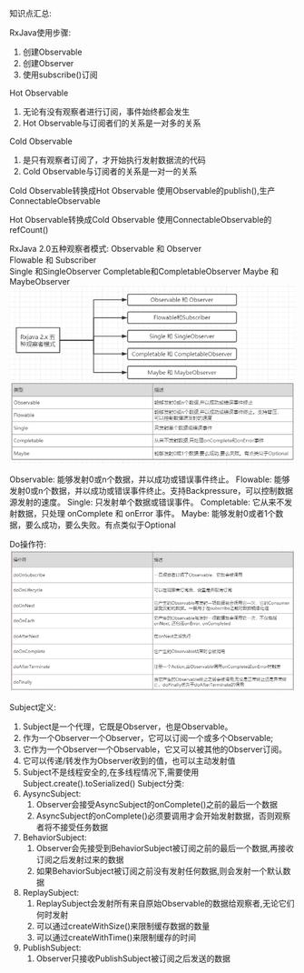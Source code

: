 知识点汇总:

RxJava使用步骤:
 1. 创建Observable
 2. 创建Observer
 3. 使用subscribe()订阅


Hot Observable
 1. 无论有没有观察者进行订阅，事件始终都会发生
 2. Hot Observable与订阅者们的关系是一对多的关系


Cold Observable
  1. 是只有观察者订阅了，才开始执行发射数据流的代码
  2. Cold Observable与订阅者的关系是一对一的关系

Cold Observable转换成Hot Observable
  使用Observable的publish(),生产ConnectableObservable
 
Hot Observable转换成Cold Observable
 使用ConnectableObservable的refCount()


RxJava 2.0五种观察者模式: 
    Observable 和 Observer     
    Flowable 和 Subscriber  
    Single 和SingleObserver 
    Completable和CompletableObserver 
    Maybe 和MaybeObserver 
 ![](./image/design_pattern.png)   
    
Observable:	能够发射0或n个数据，并以成功或错误事件终止。
Flowable: 能够发射0或n个数据，并以成功或错误事件终止。支持Backpressure，可以控制数据源发射的速度。
Single:	只发射单个数据或错误事件。
Completable: 它从来不发射数据，只处理 onComplete 和 onError 事件。
Maybe: 能够发射0或者1个数据，要么成功，要么失败。有点类似于Optional

Do操作符: 
 ![](./image/do.png) 

Subject定义: 
 1. Subject是一个代理，它既是Observer，也是Observable。
 2. 作为一个Observer一个Observer，它可以订阅一个或多个Observable;
 3. 它作为一个Observer一个Observable，它又可以被其他的Observer订阅。
 4. 它可以传递/转发作为Observer收到的值，也可以主动发射值
 5. Subject不是线程安全的,在多线程情况下,需要使用Subject.create().toSerialized()
Subject分类:
 1. AysyncSubject: 
     1) Observer会接受AsyncSubject的onComplete()之前的最后一个数据
     2) AsyncSubject的onComplete()必须要调用才会开始发射数据，否则观察者将不接受任务数据
 2. BehaviorSubject:
     1) Observer会先接受到BehaviorSubject被订阅之前的最后一个数据,再接收订阅之后发射过来的数据
     2) 如果BehaviorSubject被订阅之前没有发射任何数据,则会发射一个默认数据
 3. ReplaySubject:
     1) ReplaySubject会发射所有来自原始Observable的数据给观察者,无论它们何时发射
     2) 可以通过createWithSize()来限制缓存数据的数量
     3) 可以通过createWithTime()来限制缓存的时间
 4. PublishSubject: 
     1) Observer只接收PublishSubject被订阅之后发送的数据
